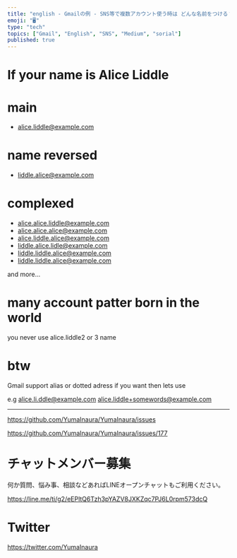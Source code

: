 ```yaml
---
title: "english - Gmailの例 - SNS等で複数アカウント使う時は どんな名前をつける？パズルでパターン組み合わせのススメ "
emoji: "🖥"
type: "tech"
topics: ["Gmail", "English", "SNS", "Medium", "sorial"]
published: true
---
```



# If your name is Alice Liddle

# main

- alice.liddle@example.com

# name reversed

- liddle.alice@example.com

# complexed

- alice.alice.liddle@example.com
- alice.alice.alice@example.com
- alice.liddle.alice@example.com
- liddle.alice.lidle@example.com
- liddle.liddle.alice@example.com
- liddle.liddle.alice@example.com

and more...

# many account patter born in the world

you never use alice.liddle2 or 3 name

# btw

Gmail support alias or dotted adress
if you want then lets use

e.g alice.li.ddle@example.com alice.liddle+somewords@example.com


---

https://github.com/YumaInaura/YumaInaura/issues

https://github.com/YumaInaura/YumaInaura/issues/177








<!-- Update From Qiita API -->

# チャットメンバー募集


何か質問、悩み事、相談などあればLINEオープンチャットもご利用ください。

https://line.me/ti/g2/eEPltQ6Tzh3pYAZV8JXKZqc7PJ6L0rpm573dcQ





# Twitter


https://twitter.com/YumaInaura


<!-- Update From Qiita API -->


